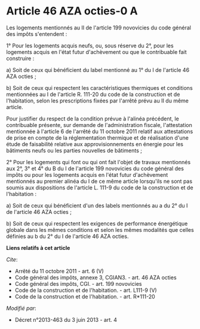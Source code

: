 # Article 46 AZA octies-0 A

Les logements mentionnés au II de l'article 199 novovicies du code général des impôts s'entendent : 

1° Pour les logements acquis neufs, ou, sous réserve du 2°, pour les logements acquis en l'état futur d'achèvement ou que le
contribuable fait construire : 

a) Soit de ceux qui bénéficient du label mentionné au 1° du I de l'article 46 AZA octies ; 

b) Soit de ceux qui respectent les caractéristiques thermiques et conditions mentionnées au I de l'article R. 111-20 du code
de la construction et de l'habitation, selon les prescriptions fixées par l'arrêté prévu au II du même article. 

Pour justifier du respect de la condition prévue à l'alinéa précédent, le contribuable présente, sur demande de
l'administration fiscale, l'attestation mentionnée à l'article 6 de l'arrêté du 11 octobre 2011 relatif aux attestations de
prise en compte de la réglementation thermique et de réalisation d'une étude de faisabilité relative aux approvisionnements
en énergie pour les bâtiments neufs ou les parties nouvelles de bâtiments ; 

2° Pour les logements qui font ou qui ont fait l'objet de travaux mentionnés aux 2°, 3° et 4° du B du I de l'article 199
novovicies du code général des impôts ou pour les logements acquis en l'état futur d'achèvement mentionnés au premier alinéa
du I de ce même article lorsqu'ils ne sont pas soumis aux dispositions de l'article L. 111-9 du code de la construction et de
l'habitation : 

a) Soit de ceux qui bénéficient d'un des labels mentionnés au a du 2° du I de l'article 46 AZA octies ; 

b) Soit de ceux qui respectent les exigences de performance énergétique globale dans les mêmes conditions et selon les mêmes
modalités que celles définies au b du 2° du I de l'article 46 AZA octies.

**Liens relatifs à cet article**

_Cite_:

  - Arrêté du 11 octobre 2011 - art. 6 (V)
  - Code général des impôts, annexe 3, CGIAN3. - art. 46 AZA octies
  - Code général des impôts, CGI. - art. 199 novovicies
  - Code de la construction et de l'habitation. - art. L111-9 (V)
  - Code de la construction et de l'habitation. - art. R*111-20

_Modifié par_:

  - Décret n°2013-463 du 3 juin 2013 - art. 4
